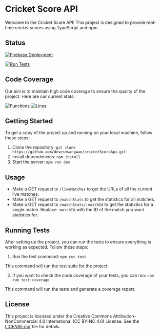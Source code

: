 # Cricket Score API

Welcome to the Cricket Score API! This project is designed to provide real-time cricket scores using TypeScript and npm.

## Status

[![Firebase Deployment](https://github.com/deveshsangwan/cricketScoreApi/actions/workflows/firebase-hosting-merge.yml/badge.svg?branch=main)](https://github.com/deveshsangwan/cricketScoreApi/actions/workflows/firebase-hosting-merge.yml)

[![Run Tests](https://github.com/deveshsangwan/cricketScoreApi/actions/workflows/test.yml/badge.svg)](https://github.com/deveshsangwan/cricketScoreApi/actions/workflows/test.yml)

## Code Coverage

Our aim is to maintain high code coverage to ensure the quality of the project. Here are our current stats:

![Functions](https://img.shields.io/badge/functions-91.2%25-brightgreen.svg?style=flat)
![Lines](https://img.shields.io/badge/lines-90.11%25-brightgreen.svg?style=flat)

## Getting Started

To get a copy of the project up and running on your local machine, follow these steps:

1. Clone the repository: `git clone https://github.com/deveshsangwan/cricketScoreApi.git`
2. Install dependencies: `npm install`
3. Start the server: `npm run dev`

## Usage

- Make a GET request to `/liveMatches` to get the URLs of all the current live matches.
- Make a GET request to `/matchStats` to get the statistics for all matches.
- Make a GET request to `/matchStats/:matchId` to get the statistics for a single match. Replace `:matchId` with the ID of the match you want statistics for.

## Running Tests

After setting up the project, you can run the tests to ensure everything is working as expected. Follow these steps:

1. Run the test command: `npm run test`

This command will run the test suite for the project.

2. If you want to check the code coverage of your tests, you can run: `npm run test:coverage`

This command will run the tests and generate a coverage report.

## License

This project is licensed under the Creative Commons Attribution-NonCommercial 4.0 International (CC BY-NC 4.0) License. See the [LICENSE.md](LICENSE.md) file for details.